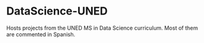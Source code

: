 # DataScience-UNED
Hosts projects from the UNED MS in Data Science curriculum. Most of them are commented in Spanish.
